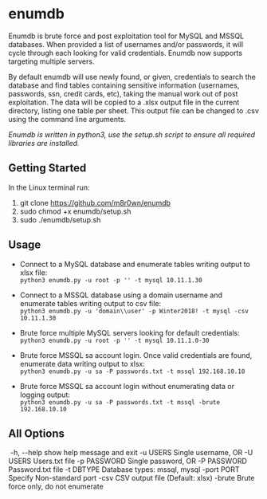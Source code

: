 # enumdb
Enumdb is brute force and post exploitation tool for MySQL and MSSQL databases. When provided a list of usernames and/or passwords, it will cycle through each looking for valid credentials. Enumdb now supports targeting multiple servers.

By default enumdb will use newly found, or given, credentials to search the database and find tables containing sensitive information (usernames, passwords, ssn, credit cards, etc), taking the manual work out of post exploitation. The data will be copied to a .xlsx output file in the current directory, listing one table per sheet. This output file can be changed to .csv using the command line arguments.

*Enumdb is written in python3, use the setup.sh script to ensure all required libraries are installed.*

## Getting Started
In the Linux terminal run:
1. git clone https://github.com/m8r0wn/enumdb
2. sudo chmod +x enumdb/setup.sh
3. sudo ./enumdb/setup.sh

## Usage
* Connect to a MySQL database and enumerate tables writing output to xlsx file:<br>
`python3 enumdb.py -u root -p '' -t mysql 10.11.1.30`

* Connect to a MSSQL database using a domain username and enumerate tables writing output to csv file:<br>
`python3 enumdb.py -u 'domain\\user' -p Winter2018! -t mysql -csv 10.11.1.30`

* Brute force multiple MySQL servers looking for default credentials:<br>
`python3 enumdb.py -u root -p '' -t mysql 10.11.1.0-30`

* Brute force MSSQL sa account login. Once valid credentials are found, enumerate data writing output to xlsx:<br>
`python3 enumdb.py -u sa -P passwords.txt -t mssql 192.168.10.10`

* Brute force MSSQL sa account login without enumerating data or logging output:<br>
`python3 enumdb.py -u sa -P passwords.txt -t mssql -brute 192.168.10.10`

## All Options
﻿      -h, --help   show help message and exit
       -u USERS     Single username, OR
       -U USERS     Users.txt file
       -p PASSWORD  Single password, OR
       -P PASSWORD  Password.txt file
       -t DBTYPE    Database types: mssql, mysql
       -port PORT   Specify Non-standard port
       -csv         CSV output file (Default: xlsx)
       -brute       Brute force only, do not enumerate
